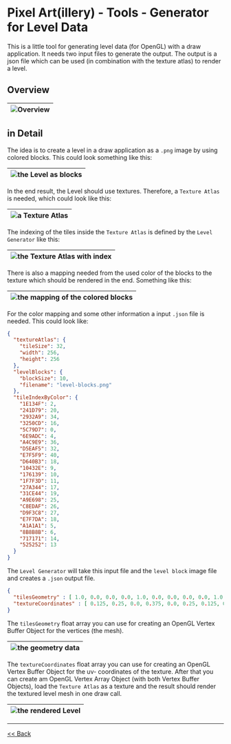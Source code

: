 # Pixel Art(illery) - Tools - Generator for Level Data

This is a little tool for generating level data (for OpenGL) with a draw application.
It needs two input files to generate the output. 
The output is a json file which can be used (in combination with the texture atlas) to render a level.

## Overview

| ![Overview][overview] |
| ----------------------|

## in Detail

The idea is to create a level in a draw application as a `.png` image by using colored blocks.
This could look something like this:

| ![the Level as blocks][blocks] |
| ------------------------------ |

In the end result, the Level should use textures. Therefore, a `Texture Atlas` is needed, which could look like this:

| ![a Texture Atlas][texture-atlas] |
| --------------------------------- |

The indexing of the tiles inside the `Texture Atlas` is defined by the `Level Generator` like this:

| ![the Texture Atlas with index][texture-atlas-index] |
| ---------------------------------------------------- |

There is also a mapping needed from the used color of the blocks to the texture which should be rendered in the end.
Something like this:

| ![the mapping of the colored blocks][map] |
| ----------------------------------------- |

For the color mapping and some other information a input `.json` file is needed.
This could look like:
```json
{
  "textureAtlas": {
    "tileSize": 32,
    "width": 256,
    "height": 256
  },
  "levelBlocks": {
    "blockSize": 10,
    "filename": "level-blocks.png"
  },
  "tileIndexByColor": {
    "1E134F": 2,
    "241D79": 20,
    "2932A9": 34,
    "3250CD": 16,
    "5C79D7": 0,
    "6E9ADC": 4,
    "A4C9E9": 36,
    "D5EAF5": 32,
    "E7F5F9": 40,
    "D640B3": 18,
    "10432E": 9,
    "176139": 10,
    "1F7F3D": 11,
    "27A344": 17,
    "31CE44": 19,
    "A9E698": 25,
    "C8EDAF": 26,
    "D9F3C8": 27,
    "E7F7DA": 18,
    "A1A1A1": 5,
    "8B8B8B": 6,
    "717171": 14,
    "525252": 13
  }
}
```

The `Level Generator` will take this input file and the `level block` image file and creates a `.json`  output file.

```json
{
  "tilesGeometry" : [ 1.0, 0.0, 0.0, 0.0, 1.0, 0.0, 0.0, 0.0, 0.0, 1.0, 0.0, 0.0, 1.0, 1.0, 0.0, 0.0, 1.0, 0.0, 2.0, ... ],
  "textureCoordinates" : [ 0.125, 0.25, 0.0, 0.375, 0.0, 0.25, 0.125, 0.25, 0.125, 0.375, 0.0, 0.375, 0.125, 0.25, 0.0, 0.375, ... ]
}
```

The `tilesGeometry` float array you can use for creating an OpenGL Vertex Buffer Object for the vertices (the mesh).

| ![the geometry data][mesh] |
| -------------------------- |

The `textureCoordinates` float array you can use for creating an OpenGL Vertex Buffer Object for the uv- coordinates of the texture.
After that you can create am OpenGL Vertex Array Object (with both Vertex Buffer Objects), load the `Texture Atlas` as a texture and the result should render the textured level mesh in one draw call.

| ![the rendered Level][result] |
| ----------------------------- |

---

[<< Back][tools]

[blocks]: level-blocks.png
[map]: map-hint.png
[mesh]: mesh.png
[overview]: Overview.svg
[result]: result.png
[texture-atlas]: texture-atlas.png
[texture-atlas-index]: texture-atlas-index.png
[tools]: ../readme.md